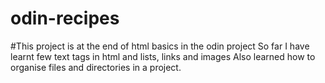 # odin-recipes
#This project is at the end of html basics in the odin project
So far I have learnt few text tags in html and lists, links and images
Also learned how to organise files and directories in a project.